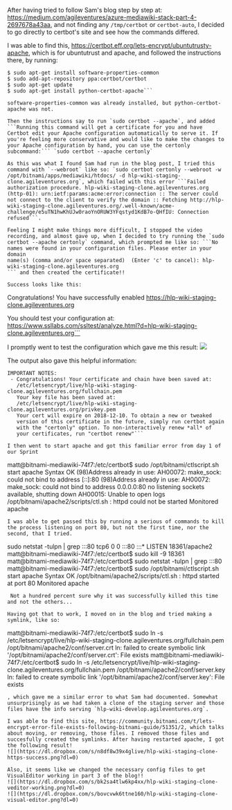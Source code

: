 After having tried to follow Sam's blog step by step at: https://medium.com/agileventures/azure-mediawiki-stack-part-4-2697678a43aa, and not finding any `/tmp/certbot` or `certbot-auto`, I decided to go directly to certbot's site and see how the commands differed.

I was able to find this, https://certbot.eff.org/lets-encrypt/ubuntutrusty-apache, which is for ubuntutrust and apache, and followed the instructions there, by running:
```$ sudo apt-get update
$ sudo apt-get install software-properties-common
$ sudo add-apt-repository ppa:certbot/certbot
$ sudo apt-get update
$ sudo apt-get install python-certbot-apache```

software-properties-common was already installed, but python-certbot-apache was not.

Then the instructions say to run `sudo certbot --apache`, and added ```Running this command will get a certificate for you and have Certbot edit your Apache configuration automatically to serve it. If you're feeling more conservative and would like to make the changes to your Apache configuration by hand, you can use the certonly subcommand:``` `sudo certbot --apache certonly`

As this was what I found Sam had run in the blog post, I tried this command with `--webroot` like so: `sudo certbot certonly --webroot -w /opt/bitnami/apps/mediawiki/htdocs/ -d hlp-wiki-staging-clone.agileventures.org`, which failed with this error ```Failed authorization procedure. hlp-wiki-staging-clone.agileventures.org (http-01): urn:ietf:params:acme:error:connection :: The server could not connect to the client to verify the domain :: Fetching http://hlp-wiki-staging-clone.agileventures.org/.well-known/acme-challenge/e5uTN1hwKhUJw0raoYnORUW3YFqstyd1KdB7o-QHfIU: Connection refused```.

Feeling I might make things more difficult, I stopped the video recording, and almost gave up, when I decided to try running the `sudo certbot --apache certonly` command, which prompted me like so: ```No names were found in your configuration files. Please enter in your domain
name(s) (comma and/or space separated)  (Enter 'c' to cancel): hlp-wiki-staging-clone.agileventures.org
``` and then created the certificate!!

Success looks like this:
```
Congratulations! You have successfully enabled
https://hlp-wiki-staging-clone.agileventures.org

You should test your configuration at:
https://www.ssllabs.com/ssltest/analyze.html?d=hlp-wiki-staging-clone.agileventures.org```

I promptly went to test the configuration which gave me this result:
![](https://dl.dropbox.com/s/2ymz7k32h47wvi0/hlp-wiki-staging-clone-test-cert.png?dl=0)

The output also gave this helpful information:
```
IMPORTANT NOTES:
 - Congratulations! Your certificate and chain have been saved at:
   /etc/letsencrypt/live/hlp-wiki-staging-clone.agileventures.org/fullchain.pem
   Your key file has been saved at:
   /etc/letsencrypt/live/hlp-wiki-staging-clone.agileventures.org/privkey.pem
   Your cert will expire on 2018-12-10. To obtain a new or tweaked
   version of this certificate in the future, simply run certbot again
   with the "certonly" option. To non-interactively renew *all* of
   your certificates, run "certbot renew"```

I then went to start apache and got this familiar error from day 1 of our Sprint
```
matt@bitnami-mediawiki-74f7:/etc/certbot$ sudo /opt/bitnami/ctlscript.sh start apache
Syntax OK
(98)Address already in use: AH00072: make_sock: could not bind to address [::]:80
(98)Address already in use: AH00072: make_sock: could not bind to address 0.0.0.0:80
no listening sockets available, shutting down
AH00015: Unable to open logs
/opt/bitnami/apache2/scripts/ctl.sh : httpd could not be started
Monitored apache
```
I was able to get passed this by running a serious of commands to kill the process listening on port 80, but not the first time, nor the second, that I tried.
```
sudo netstat -tulpn | grep :::80
tcp6       0      0 :::80                   :::*                    LISTEN      18361/apache2   
matt@bitnami-mediawiki-74f7:/etc/certbot$ sudo kill -9 18361
matt@bitnami-mediawiki-74f7:/etc/certbot$ sudo netstat -tulpn | grep :::80
matt@bitnami-mediawiki-74f7:/etc/certbot$ sudo /opt/bitnami/ctlscript.sh start apache
Syntax OK
/opt/bitnami/apache2/scripts/ctl.sh : httpd started at port 80
Monitored apache
```
 Not a hundred percent sure why it was successfully killed this time and not the others...

Having got that to work, I moved on in the blog and tried making a symlink, like so:
```
matt@bitnami-mediawiki-74f7:/etc/certbot$ sudo ln -s /etc/letsencrypt/live/hlp-wiki-staging-clone.agileventures.org/fullchain.pem /opt/bitnami/apache2/conf/server.crt
ln: failed to create symbolic link '/opt/bitnami/apache2/conf/server.crt': File exists
matt@bitnami-mediawiki-74f7:/etc/certbot$ sudo ln -s /etc/letsencrypt/live/hlp-wiki-staging-clone.agileventures.org/fullchain.pem /opt/bitnami/apache2/conf/server.key
ln: failed to create symbolic link '/opt/bitnami/apache2/conf/server.key': File exists
```
, which gave me a similar error to what Sam had documented. Somewhat unsurprisingly as we had taken a clone of the staging server and those files have the info serving `hlp-wiki-develop.agileventures.org`.

I was able to find this site, https://community.bitnami.com/t/lets-encrypt-error-file-exists-following-bitnami-guide/51351/2, which talks about moving, or removing, those files. I removed those files and succesfully created the symlinks. After having restarted apache, I got the following result!
![](https://dl.dropbox.com/s/n8df8w39x4glive/hlp-wiki-staging-clone-https-success.png?dl=0)

Also, it seems like we changed the necessary config files to get VisualEditor working in part 3 of the blog!!
![](https://dl.dropbox.com/s/bk2sa4tlw6kp4xx/hlp-wiki-staging-clone-veditor-working.png?dl=0)
![](https://dl.dropbox.com/s/bovcvwk6ttne160/hlp-wiki-staging-clone-visual-editor.png?dl=0)
